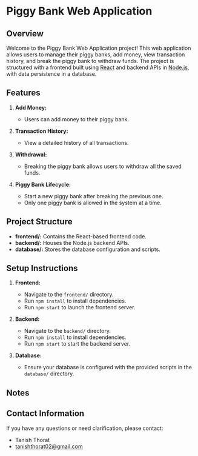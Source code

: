 # Piggy Bank Web Application

## Overview

Welcome to the Piggy Bank Web Application project! This web application allows users to manage their piggy banks, add money, view transaction history, and break the piggy bank to withdraw funds. The project is structured with a frontend built using [React](https://reactjs.org/) and backend APIs in [Node.js](https://nodejs.org/), with data persistence in a database.

## Features

1. **Add Money:**
   - Users can add money to their piggy bank.

2. **Transaction History:**
   - View a detailed history of all transactions.

3. **Withdrawal:**
   - Breaking the piggy bank allows users to withdraw all the saved funds.

4. **Piggy Bank Lifecycle:**
   - Start a new piggy bank after breaking the previous one.
   - Only one piggy bank is allowed in the system at a time.

## Project Structure

- **frontend/:** Contains the React-based frontend code.
- **backend/:** Houses the Node.js backend APIs.
- **database/:** Stores the database configuration and scripts.

## Setup Instructions

1. **Frontend:**
   - Navigate to the `frontend/` directory.
   - Run `npm install` to install dependencies.
   - Run `npm start` to launch the frontend server.

2. **Backend:**
   - Navigate to the `backend/` directory.
   - Run `npm install` to install dependencies.
   - Run `npm start` to start the backend server.

3. **Database:**
   - Ensure your database is configured with the provided scripts in the `database/` directory.

## Notes


## Contact Information

If you have any questions or need clarification, please contact:

- Tanish Thorat
- tanishthorat02@gmail.com
